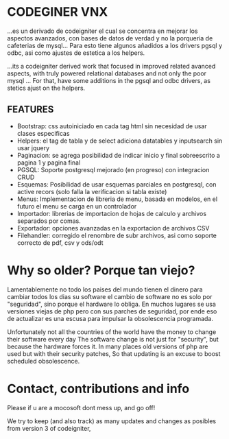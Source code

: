 # CODEGINER VNX

...es un derivado de codeigniter el cual se concentra en mejorar los aspectos avanzados, 
con bases de datos de verdad y no la porqueria de cafeterias de mysql...
Para esto tiene algunos añadidos a los drivers pgsql y odbc, asi como ajustes de estetica a los helpers.

...its a codeigniter derived work that focused in improved related avanced aspects, 
with truly powered relational databases and not only the poor mysql ...
For that, have some additions in the pgsql and odbc drivers, as stetics ajust on the helpers.

## FEATURES

* Bootstrap: css autoiniciado en cada tag html sin necesidad de usar clases especificas
* Helpers: el tag de tabla y de select adiciona datatables y inputsearch sin usar jquery
* Paginacion: se agrega posibilidad de indicar inicio y final sobreescrito a pagina 1 y pagina final
* PGSQL: Soporte postgresql mejorado (en progreso) con integracion CRUD
* Esquemas: Posibilidad de usar esquemas parciales en postgresql, con active recors (solo falla la verificacion si tabla existe)
* Menus: Implementacion de libreria de menu, basada en modelos, en el futuro el menu se carga en un controlador
* Importador: librerias de importacion de hojas de calculo y archivos separados por comas.
* Exportador: opciones avanzadas en la exportacion de archivos CSV
* Filehandler: corregido el renombre de subr archivos, asi como soporte correcto de pdf, csv y ods/odt

# Why so older? Porque tan viejo?

Lamentablemente no todo los paises del mundo tienen el dinero para cambiar todos los dias su software 
el cambio de software no es solo por "seguridad", sino porque el hardware lo obliga.
En muchos lugares se usa versiones viejas de php pero con sus parches de seguridad, 
por ende eso de actualizar es una escusa para impulsar la obsolescencia programada.

Unfortunately not all the countries of the world have the money to change their software every day
The software change is not just for "security", but because the hardware forces it.
In many places old versions of php are used but with their security patches,
So that updating is an excuse to boost scheduled obsolescence.

# Contact, contributions and info

Please if u are a mocosoft dont mess up, and go off!

We try to keep (and also track) as many updates and changes as posibles from version 3 of codeigniter, 
